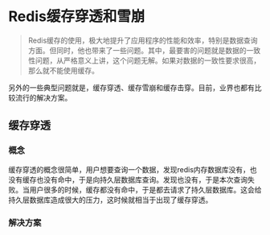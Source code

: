# Redis缓存穿透和雪崩

> Redis缓存的使用，极大地提升了应用程序的性能和效率，特别是数据查询方面。但同时，他也带来了一些问题。其中，最要害的问题就是数据的一致性问题，从严格意义上讲，这个问题无解。如果对数据的一致性要求很高，那么就不能使用缓存。

另外的一些典型问题就是，缓存穿透、缓存雪崩和缓存击穿。目前，业界也都有比较流行的解决方案。



## 缓存穿透



### 概念

缓存穿透的概念很简单，用户想要查询一个数据，发现redis内存数据库没有，也没有缓存也没有命中，于是向持久层数据库查询。发现也没有，于是本次查询失败。当用户很多的时候，缓存都没有命中，于是都去请求了持久层数据库。这会给持久层数据库造成很大的压力，这时候就相当于出现了缓存穿透。

### 解决方案

